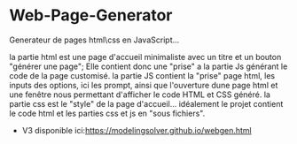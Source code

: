 # Web-Page-Generator

Generateur de pages html\css 
en JavaScript...

la partie html est une page d'accueil minimaliste avec un titre et un bouton "générer une page";
Elle contient donc une "prise" a la partie Js générant le code de la page customisé. la partie JS contient la "prise" page html, les inputs des options, ici les prompt,
ainsi que l'ouverture dune page html et une fenêtre nous permettant d'afficher le code HTML et CSS généré.
la partie css est le "style" de la page d'accueil...
idéalement le projet contient le code html et les parties css et js en "sous fichiers".

- V3 disponible ici:https://modelingsolver.github.io/webgen.html
